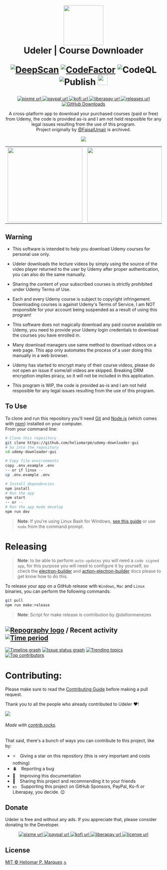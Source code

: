 <span id="top"></span>
<h1 align="center">
  <img src="https://user-images.githubusercontent.com/13087389/126053559-d4c7d080-0ad3-4deb-83dd-2a52b209e5f2.png" width="128" />
  <br> Udeler | Course Downloader

  [![DeepScan](https://deepscan.io/api/teams/19612/projects/23071/branches/688725/badge/grade.svg)](https://deepscan.io/dashboard#view=project&tid=19612&pid=23071&bid=688725)
  [![CodeFactor](https://www.codefactor.io/repository/github/heliomarpm/udemy-downloader-gui/badge)](https://www.codefactor.io/repository/github/heliomarpm/udemy-downloader-gui) ![CodeQL](https://github.com/heliomarpm/udemy-downloader-gui/actions/workflows/codeql-analysis.yml/badge.svg) ![Publish](https://github.com/heliomarpm/udemy-downloader-gui/actions/workflows/publish.yml/badge.svg) <a href="https://navto.me/heliomarpm" target="_blank"><img src="https://navto.me/assets/navigatetome-brand.png" width="32"/></a>

</h1>

<p align="center">
  <!-- PixMe -->
  <a href="https://www.pixme.bio/heliomarpm" target="_blank" rel="noopener noreferrer">
    <img alt="pixme url" src="https://img.shields.io/badge/donate%20on-pixme-1C1E26?style=for-the-badge&labelColor=1C1E26&color=28f4f4"/>
  </a>
  <!-- PayPal -->
  <a href="https://bit.ly/paypal-udeler" target="_blank" rel="noopener noreferrer">
    <img alt="paypal url" src="https://img.shields.io/badge/paypal-1C1E26?style=for-the-badge&labelColor=1C1E26&color=0475fe"/>
  </a>
  <!-- Ko-fi -->
  <a href="https://ko-fi.com/heliomarpm" target="_blank" rel="noopener noreferrer">
    <img alt="kofi url" src="https://img.shields.io/badge/kofi-1C1E26?style=for-the-badge&labelColor=1C1E26&color=ff5f5f"/>
  </a>
  <!-- LiberaPay -->  
  <a href="https://liberapay.com/heliomarpm" target="_blank" rel="noopener noreferrer">
     <img alt="liberapay url" src="https://img.shields.io/badge/liberapay-1C1E26?style=for-the-badge&labelColor=1C1E26&color=f6c915"/>
  </a>
  <!-- Version -->
  <a href="https://github.com/heliomarpm/udemy-downloader-gui/releases" target="_blank" rel="noopener noreferrer">
     <img alt="releases url" src="https://img.shields.io/github/v/release/heliomarpm/udemy-downloader-gui?style=for-the-badge&labelColor=1C1E26&color=2ea043"/>
  </a>
  <!-- Downloads -->
  <a href="https://github.com/heliomarpm/udemy-downloader-gui/releases" target="_blank" rel="noopener noreferrer">
    <img alt="GitHub Downloads" src="https://img.shields.io/github/downloads/heliomarpm/udemy-downloader-gui/total?style=for-the-badge&labelColor=1C1E26&color=2ea043">
  </a>
  <!-- Issues -->
  <!-- <a href="https://github.com/heliomarpm/udemy-downloader-gui/issues?q=is%3Aissue+is%3Aopen+sort%3Aupdated-desc" target="_blank">
    <img alt="GitHub issues" src="https://img.shields.io/github/issues/heliomarpm/udemy-downloader-gui?style=for-the-badge&labelColor=1C1E26">
  </a> -->
  <!-- License -->
  <!--<a href="https://github.com/heliomarpm/udemy-downloader-gui/blob/master/LICENSE" target="_blank" rel="noopener noreferrer">
    <img alt="license url" src="https://img.shields.io/badge/license%20-MIT-1C1E26?style=for-the-badge&labelColor=1C1E26&color=61ffca"/>
  </a>-->
</p>

<div align="center">

  A cross-platform app to download your purchased courses (paid or free) from Udemy, the code is provided as-is and I am not held resposible for any legal issues resulting from the use of this program.<br>
  Project originally by [@FaisalUmair](https://github.com/FaisalUmair/udemy-downloader-gui) is archived.<br>
  
  ![](https://i.imgur.com/nsaAgDU.gif)

  <table border=0 cellspacing=0 celspadding=0>
  <tr>
    <td><img src="https://user-images.githubusercontent.com/13087389/126054264-48caf1f5-472f-44b0-991a-145c9169a2c3.png" width="240px"/></td>
    <td><img src="https://user-images.githubusercontent.com/13087389/126054265-4a343a67-803a-4400-b196-090864fbc1eb.png" width="240px"/></td>
    <td><img src="https://user-images.githubusercontent.com/13087389/126076966-57f318ae-c9ee-4948-862f-87fae4502290.png" width="240px"/></td>

  </tr>
  </table>  
</div>


## Warning


* This software is intended to help you download Udemy courses for personal use only. 

* Udeler downloads the lecture videos by simply using the source of the video player returned to the user by Udemy after proper authentication, you can also do the same manually. 

* Sharing the content of your subscribed courses is strictly prohibited under Udemy Terms of Use.  

* Each and every Udemy course is subject to copyright infringement. Downloading courses is against Udemy's Terms of Service, I am NOT responsible for your account being suspended as a result of using this program!

* This software does not magically download any paid course available on Udemy, you need to provide your Udemy login credentials to download the courses you have enrolled in. 
 
* Many download managers use same method to download videos on a web page. This app only automates the process of a user doing this manually in a web browser.

* Udemy has started to encrypt many of their course videos, please do not open an issue if some/all videos are skipped. Breaking DRM encryption implies piracy, so it will not be included in this application.

* This program is WIP, the code is provided as-is and I am not held resposible for any legal issues resulting from the use of this program.


## To Use

To clone and run this repository you'll need [Git](https://git-scm.com) and [Node.js](https://nodejs.org/en/download/) (which comes with [npm](http://npmjs.com)) installed on your computer. \
From your command line:

```bash
# Clone this repository
git clone https://github.com/heliomarpm/udemy-downloader-gui
# Go into the repository
cd udemy-downloader-gui

# Copy file environments
copy .env.example .env
-- or if linux --
cp .env.example .env

# Install dependencies
npm install
# Run the app
npm start
-- or --
# Run the app mode develop
npm run dev
```

> **Note**: If you're using Linux Bash for Windows, [see this guide](https://www.howtogeek.com/261575/how-to-run-graphical-linux-desktop-applications-from-windows-10s-bash-shell/) or use `node` from the command prompt.


# Releasing
> **Note**: to be able to perform `auto-updates` you will need a `code signed app`, for this purpose you will need to configure it by yourself, so check the [electron-builder](https://www.electron.build/code-signing) and [action-electron-builder](https://github.com/samuelmeuli/action-electron-builder#code-signing) docs please to get know how to do this.

To release your app on a GitHub release with `Windows`, `Mac` and `Linux` binaries, you can perform the following commands:

```bash
git pull
npm run make:release
```

> **Note**: Script for make release is contribution by @daltonmenezes

## [![Repography logo](https://images.repography.com/logo.svg)](https://repography.com) / Recent activity [![Time period](https://images.repography.com/52680464/heliomarpm/udemy-downloader-gui/recent-activity/y07E94GgUZZthzcrKMmW0GjONkUSnFxjetJxoZvwC_A/syRnMFBABLrEXfXXb4Sif2bTt2LuB4UdVpVtIk1uqKg_badge.svg)](https://repography.com)
[![Timeline graph](https://images.repography.com/52680464/heliomarpm/udemy-downloader-gui/recent-activity/y07E94GgUZZthzcrKMmW0GjONkUSnFxjetJxoZvwC_A/syRnMFBABLrEXfXXb4Sif2bTt2LuB4UdVpVtIk1uqKg_timeline.svg)](https://github.com/heliomarpm/udemy-downloader-gui/commits)
[![Issue status graph](https://images.repography.com/52680464/heliomarpm/udemy-downloader-gui/recent-activity/y07E94GgUZZthzcrKMmW0GjONkUSnFxjetJxoZvwC_A/syRnMFBABLrEXfXXb4Sif2bTt2LuB4UdVpVtIk1uqKg_issues.svg)](https://github.com/heliomarpm/udemy-downloader-gui/issues)
[![Trending topics](https://images.repography.com/52680464/heliomarpm/udemy-downloader-gui/recent-activity/y07E94GgUZZthzcrKMmW0GjONkUSnFxjetJxoZvwC_A/syRnMFBABLrEXfXXb4Sif2bTt2LuB4UdVpVtIk1uqKg_words.svg)](https://github.com/heliomarpm/udemy-downloader-gui/commits)
[![Top contributors](https://images.repography.com/52680464/heliomarpm/udemy-downloader-gui/recent-activity/y07E94GgUZZthzcrKMmW0GjONkUSnFxjetJxoZvwC_A/syRnMFBABLrEXfXXb4Sif2bTt2LuB4UdVpVtIk1uqKg_users.svg)](https://github.com/heliomarpm/udemy-downloader-gui/graphs/contributors)


# Contributing:

Please make sure to read the [Contributing Guide](https://github.com/heliomarpm/udemy-downloader-gui/blob/master/docs/CONTRIBUTING.md) before making a pull request.

Thank you to all the people who already contributed to Udeler ❤️!

<a href="https://github.com/heliomarpm/udemy-downloader-gui/graphs/contributors" target="_blank">
  <img src="https://contrib.rocks/image?repo=heliomarpm/udemy-downloader-gui" />
</a>

###### Made with [contrib.rocks](https://contrib.rocks).

That said, there's a bunch of ways you can contribute to this project, like by:

- :star: Giving a star on this repository (this is very important and costs nothing)
- :beetle: Reporting a bug
- :page_facing_up: Improving this documentation
- :rotating_light: Sharing this project and recommending it to your friends
- :dollar: Supporting this project on GitHub Sponsors, PayPal, Ko-fi or Liberapay, you decide. 😉

## Donate

Udeler is free and without any ads. If you appreciate that, please consider donating to the Developer.

<p align="center">
  <!-- PixMe -->
  <a href="https://www.pixme.bio/heliomarpm" target="_blank" rel="noopener noreferrer">
    <img alt="pixme url" src="https://img.shields.io/badge/donate%20on-pixme-1C1E26?style=for-the-badge&labelColor=1C1E26&color=28f4f4"/>
  </a>
  <!-- PayPal -->
  <a href="https://bit.ly/paypal-udeler" target="_blank" rel="noopener noreferrer">
    <img alt="paypal url" src="https://img.shields.io/badge/paypal-1C1E26?style=for-the-badge&labelColor=1C1E26&color=0475fe"/>
  </a>
  <!-- Ko-fi -->
  <a href="https://ko-fi.com/heliomarpm" target="_blank" rel="noopener noreferrer">
    <img alt="kofi url" src="https://img.shields.io/badge/kofi-1C1E26?style=for-the-badge&labelColor=1C1E26&color=ff5f5f"/>
  </a>
  <!-- LiberaPay -->  
  <a href="https://liberapay.com/heliomarpm" target="_blank" rel="noopener noreferrer">
     <img alt="liberapay url" src="https://img.shields.io/badge/liberapay-1C1E26?style=for-the-badge&labelColor=1C1E26&color=f6c915"/>
  </a>  
  <!-- GitHub Sponsors -->
  <a href="https://github.com/sponsors/heliomarpm" target="_blank" rel="noopener noreferrer">
    <img alt="license url" src="https://img.shields.io/badge/GitHub%20-Sponsor-1C1E26?style=for-the-badge&labelColor=1C1E26&color=db61a2"/>
  </a>
</p>

## License

[MIT © Heliomar P. Marques](https://github.com/heliomarpm/udemy-downloader-gui/blob/master/LICENSE) <a href="#top">🔝</a>
